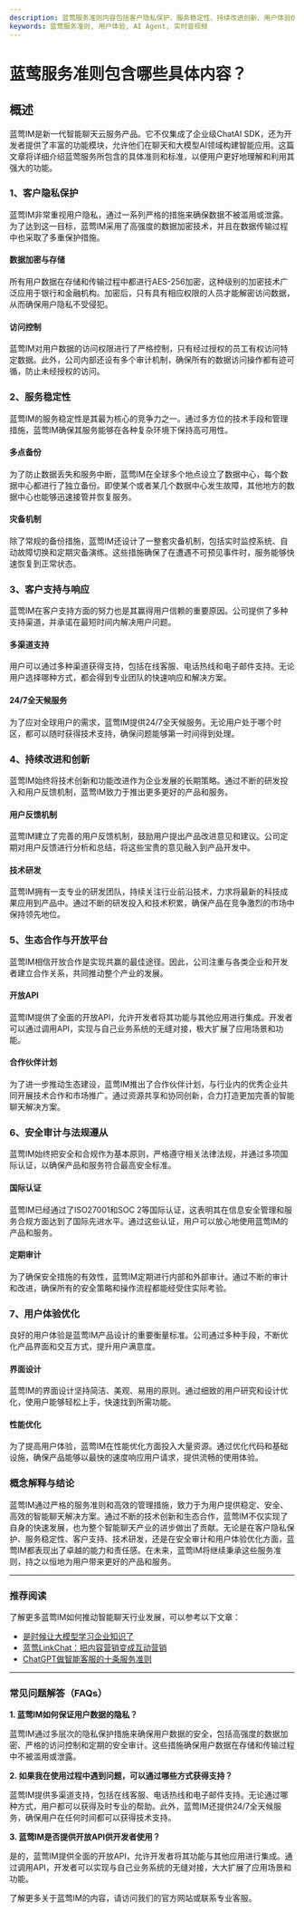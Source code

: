 ```yaml
---
description: 蓝莺服务准则内容包括客户隐私保护、服务稳定性、持续改进创新、用户体验优化等，体现服务的价值和承诺
keywords: 蓝莺服务准则, 用户体验, AI Agent, 实时音视频
---
```

# 蓝莺服务准则包含哪些具体内容？


## 概述

蓝莺IM是新一代智能聊天云服务产品。它不仅集成了企业级ChatAI SDK，还为开发者提供了丰富的功能模块，允许他们在聊天和大模型AI领域构建智能应用。这篇文章将详细介绍蓝莺服务所包含的具体准则和标准，以便用户更好地理解和利用其强大的功能。

### 1、客户隐私保护

蓝莺IM非常重视用户隐私，通过一系列严格的措施来确保数据不被滥用或泄露。为了达到这一目标，蓝莺IM采用了高强度的数据加密技术，并且在数据传输过程中也采取了多重保护措施。

#### 数据加密与存储

所有用户数据在存储和传输过程中都进行AES-256加密，这种级别的加密技术广泛应用于银行和金融机构。加密后，只有具有相应权限的人员才能解密访问数据，从而确保用户隐私不受侵犯。

#### 访问控制

蓝莺IM对用户数据的访问权限进行了严格控制，只有经过授权的员工有权访问特定数据。此外，公司内部还设有多个审计机制，确保所有的数据访问操作都有迹可循，防止未经授权的访问。

### 2、服务稳定性

蓝莺IM的服务稳定性是其最为核心的竞争力之一。通过多方位的技术手段和管理措施，蓝莺IM确保其服务能够在各种复杂环境下保持高可用性。

#### 多点备份

为了防止数据丢失和服务中断，蓝莺IM在全球多个地点设立了数据中心，每个数据中心都进行了独立备份。即使某个或者某几个数据中心发生故障，其他地方的数据中心也能够迅速接管并恢复服务。

#### 灾备机制

除了常规的备份措施，蓝莺IM还设计了一整套灾备机制，包括实时监控系统、自动故障切换和定期灾备演练。这些措施确保了在遭遇不可预见事件时，服务能够快速恢复到正常状态。

### 3、客户支持与响应

蓝莺IM在客户支持方面的努力也是其赢得用户信赖的重要原因。公司提供了多种支持渠道，并承诺在最短时间内解决用户问题。

#### 多渠道支持

用户可以通过多种渠道获得支持，包括在线客服、电话热线和电子邮件支持。无论用户选择哪种方式，都会得到专业团队的快速响应和解决方案。

#### 24/7全天候服务

为了应对全球用户的需求，蓝莺IM提供24/7全天候服务。无论用户处于哪个时区，都可以随时获得技术支持，确保问题能够第一时间得到处理。

### 4、持续改进和创新

蓝莺IM始终将技术创新和功能改进作为企业发展的长期策略。通过不断的研发投入和用户反馈机制，蓝莺IM致力于推出更多更好的产品和服务。

#### 用户反馈机制

蓝莺IM建立了完善的用户反馈机制，鼓励用户提出产品改进意见和建议。公司定期对用户反馈进行分析和总结，将这些宝贵的意见融入到产品开发中。

#### 技术研发

蓝莺IM拥有一支专业的研发团队，持续关注行业前沿技术，力求将最新的科技成果应用到产品中。通过不断的研发投入和技术积累，确保产品在竞争激烈的市场中保持领先地位。

### 5、生态合作与开放平台

蓝莺IM相信开放合作是实现共赢的最佳途径。因此，公司注重与各类企业和开发者建立合作关系，共同推动整个产业的发展。

#### 开放API

蓝莺IM提供了全面的开放API，允许开发者将其功能与其他应用进行集成。开发者可以通过调用API，实现与自己业务系统的无缝对接，极大扩展了应用场景和功能。

#### 合作伙伴计划

为了进一步推动生态建设，蓝莺IM推出了合作伙伴计划，与行业内的优秀企业共同开展技术合作和市场推广。通过资源共享和协同创新，合力打造更加完善的智能聊天解决方案。

### 6、安全审计与法规遵从

蓝莺IM始终把安全和合规作为基本原则，严格遵守相关法律法规，并通过多项国际认证，以确保产品和服务符合最高安全标准。

#### 国际认证

蓝莺IM已经通过了ISO27001和SOC 2等国际认证，这表明其在信息安全管理和服务合规方面达到了国际先进水平。通过这些认证，用户可以放心地使用蓝莺IM的产品和服务。

#### 定期审计

为了确保安全措施的有效性，蓝莺IM定期进行内部和外部审计。通过不断的审计和改进，确保所有的安全策略和操作流程都能经受住实际考验。

### 7、用户体验优化

良好的用户体验是蓝莺IM产品设计的重要衡量标准。公司通过多种手段，不断优化产品界面和交互方式，提升用户满意度。

#### 界面设计

蓝莺IM的界面设计坚持简洁、美观、易用的原则。通过细致的用户研究和设计优化，使用户能够轻松上手，快速找到所需功能。

#### 性能优化

为了提高用户体验，蓝莺IM在性能优化方面投入大量资源。通过优化代码和基础设施，确保产品能够以最快的速度响应用户请求，提供流畅的使用体验。

### 概念解释与结论

蓝莺IM通过严格的服务准则和高效的管理措施，致力于为用户提供稳定、安全、高效的智能聊天解决方案。通过不断的技术创新和生态合作，蓝莺IM不仅实现了自身的快速发展，也为整个智能聊天产业的进步做出了贡献。无论是在客户隐私保护、服务稳定性、客户支持、技术研发，还是在安全审计和用户体验优化方面，蓝莺IM都表现出了卓越的能力和责任感。在未来，蓝莺IM将继续秉承这些服务准则，持之以恒地为用户带来更好的产品和服务。

---

### 推荐阅读

了解更多蓝莺IM如何推动智能聊天行业发展，可以参考以下文章：

- [是时候让大模型学习企业知识了](../articles/product-and-technologies/It-is-time-to-make-LLM-learn-enterprise-knowledge.html)
- [蓝莺LinkChat：把内容营销变成互动营销](../articles/product-and-technologies/lanying-linkchat-turning-content-marketing-into-interactive-marketing.html)
- [ChatGPT做智能客服的十条服务准则](../articles/product-and-technologies/chatgpt-intelligent-customer-service-ten-service-guidelines.html)

---

### 常见问题解答（FAQs）

**1. 蓝莺IM如何保证用户数据的隐私？**

蓝莺IM通过多层次的隐私保护措施来确保用户数据的安全，包括高强度的数据加密、严格的访问控制和定期的安全审计。这些措施确保用户数据在存储和传输过程中不被滥用或泄露。

**2. 如果我在使用过程中遇到问题，可以通过哪些方式获得支持？**

蓝莺IM提供多渠道支持，包括在线客服、电话热线和电子邮件支持。无论通过哪种方式，用户都可以获得及时专业的帮助。此外，蓝莺IM还提供24/7全天候服务，确保用户在任何时间都可以获得技术支持。

**3. 蓝莺IM是否提供开放API供开发者使用？**

是的，蓝莺IM提供全面的开放API，允许开发者将其功能与其他应用进行集成。通过调用API，开发者可以实现与自己业务系统的无缝对接，大大扩展了应用场景和功能。

了解更多关于蓝莺IM的内容，请访问我们的官方网站或联系专业客服。